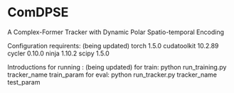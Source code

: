 # ComDPSE
A Complex-Former Tracker with Dynamic Polar Spatio-temporal Encoding

Configuration requirents: (being updated)
torch 1.5.0
cudatoolkit 10.2.89
cycler 0.10.0
ninja  1.10.2
scipy  1.5.0

Introductions for running : (being updated)
for train: python run_training.py tracker_name train_param
for eval: python run_tracker.py tracker_name test_param
